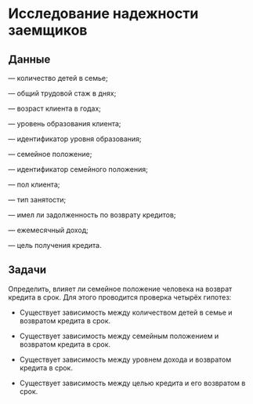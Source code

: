 # Исследование надежности заемщиков

## Данные
— количество детей в семье;

— общий трудовой стаж в днях;

— возраст клиента в годах;

— уровень образования клиента;

— идентификатор уровня образования;

— семейное положение;

— идентификатор семейного положения;

— пол клиента;

— тип занятости;

— имел ли задолженность по возврату кредитов;

— ежемесячный доход;

— цель получения кредита.

## Задачи
Определить, влияет ли семейное положение человека на возврат кредита в срок. Для этого проводится проверка четырёх гипотез:

- Существует зависимость между количеством детей в семье и возвратом кредита в срок.

- Существует зависимость между семейным положением и возвратом кредита в срок.

- Существует зависимость между уровнем дохода и возвратом кредита в срок.

- Существует зависимость между целью кредита и его возвратом в срок.
